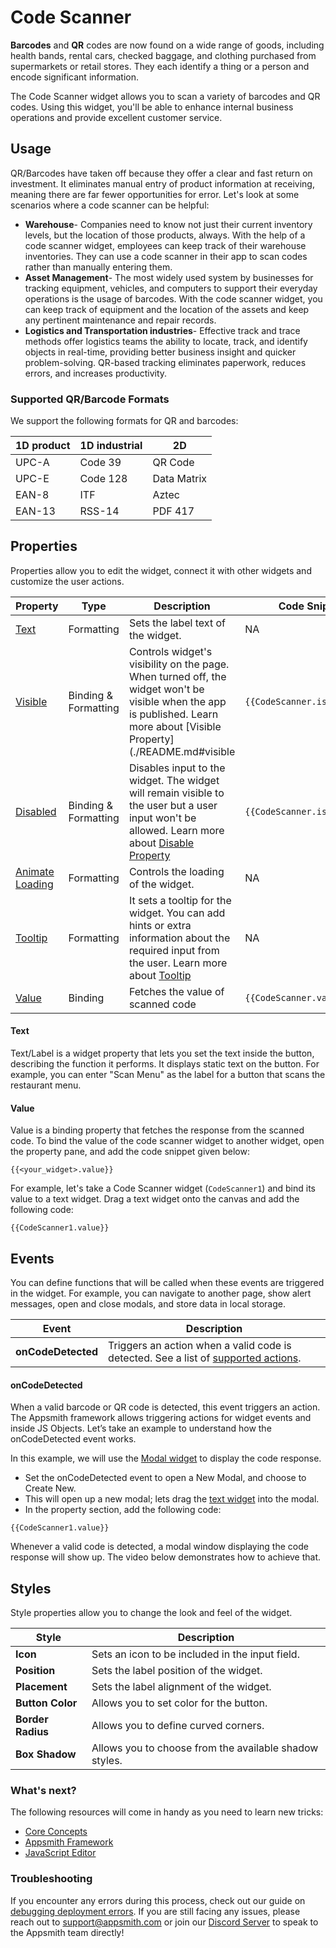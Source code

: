 # Code Scanner

**Barcodes** and **QR** codes are now found on a wide range of goods, including health bands, rental cars, checked baggage, and clothing purchased from supermarkets or retail stores. They each identify a thing or a person and encode significant information.

The Code Scanner widget allows you to scan a variety of barcodes and QR codes. Using this widget, you'll be able to enhance internal business operations and provide excellent customer service.

## Usage

QR/Barcodes have taken off because they offer a clear and fast return on investment. It eliminates manual entry of product information at receiving, meaning there are far fewer opportunities for error. Let's look at some scenarios where a code scanner can be helpful:

* **Warehouse**- Companies need to know not just their current inventory levels, but the location of those products, always. With the help of a code scanner widget, employees can keep track of their warehouse inventories. They can use a code scanner in their app to scan codes rather than manually entering them.
* **Asset Management**- The most widely used system by businesses for tracking equipment, vehicles, and computers to support their everyday operations is the usage of barcodes. With the code scanner widget, you can keep track of equipment and the location of the assets and keep any pertinent maintenance and repair records.
* **Logistics and Transportation industries**- Effective track and trace methods offer logistics teams the ability to locate, track, and identify objects in real-time, providing better business insight and quicker problem-solving. QR-based tracking eliminates paperwork, reduces errors, and increases productivity.

### Supported QR/Barcode Formats

We support the following formats for QR and barcodes:

| 1D product | 1D industrial | 2D          |
| ---------- | ------------- | ----------- |
| UPC-A      | Code 39       | QR Code     |
| UPC-E      | Code 128      | Data Matrix |
| EAN-8      | ITF           | Aztec       |
| EAN-13     | RSS-14        | PDF 417     |

## Properties

Properties allow you to edit the widget, connect it with other widgets and customize the user actions.

| Property                                                       | Type                 | Description                                                                                                                                                                                        | Code Snippet                 |
| -------------------------------------------------------------- | -------------------- | -------------------------------------------------------------------------------------------------------------------------------------------------------------------------------------------------- | ---------------------------- |
| [Text](code-scanner.md#text) | Formatting  | Sets the label text of the widget. | NA                           |
| [Visible](./README.md#visible)   | Binding & Formatting | Controls widget's visibility on the page. When turned off, the widget won't be visible when the app is published. Learn more about [Visible Property](./README.md#visible | `{{CodeScanner.isVisible}}`  |
| [Disabled](./README.md#disabled)                                        | Binding & Formatting | Disables input to the widget. The widget will remain visible to the user but a user input won't be allowed. Learn more about [Disable Property](./README.md#disabled)       | `{{CodeScanner.isDisabled}}` |
| [Animate Loading](./README.md) | Formatting  | Controls the loading of the widget.  | NA   |
| [Tooltip](./README.md#tooltip) | Formatting  | It sets a tooltip for the widget. You can add hints or extra information about the required input from the user. Learn more about [Tooltip](./README.md#tooltip) | NA  |
| [Value](code-scanner.md#value)  | Binding   | Fetches the value of scanned code   | `{{CodeScanner.value}}`  |

#### Text

Text/Label is a widget property that lets you set the text inside the button, describing the function it performs. It displays static text on the button. For example, you can enter "Scan Menu" as the label for a button that scans the restaurant menu.

<VideoEmbed host="youtube" videoId="o80-IKcXAVQ" title="How to use Text Property" caption="How to use Text Property"/>

#### Value

Value is a binding property that fetches the response from the scanned code. To bind the value of the code scanner widget to another widget, open the property pane, and add the code snippet given below:

```
{{<your_widget>.value}}
```

For example, let's take a Code Scanner widget (`CodeScanner1`) and bind its value to a text widget. Drag a text widget onto the canvas and add the following code:

```
{{CodeScanner1.value}}
```

<VideoEmbed host="youtube" videoId="zfkpIzaiTX0" title="How to use Value Property" caption="How to use Value Property"/>

## Events

You can define functions that will be called when these events are triggered in the widget. For example, you can navigate to another page, show alert messages, open and close modals, and store data in local storage.

| Event              | Description                                                                                                                                                 |
| ------------------ | ----------------------------------------------------------------------------------------------------------------------------------------------------------- |
| **onCodeDetected** | Triggers an action when a valid code is detected. See a list of [supported actions](./../appsmith-framework/widget-actions/README.md). |

#### onCodeDetected

When a valid barcode or QR code is detected, this event triggers an action.  The Appsmith framework allows triggering actions for widget events and inside JS Objects. Let’s take an example to understand how the onCodeDetected event works.

In this example, we will use the [Modal widget](./modal.md) to display the code response.

* Set the onCodeDetected event to open a New Modal, and choose to Create New.
* This will open up a new modal; lets drag the [text widget](./text.md) into the modal.
* In the property section, add the following code:

```
{{CodeScanner1.value}}
```

Whenever a valid code is detected, a modal window displaying the code response will show up. The video below demonstrates how to achieve that.

<VideoEmbed host="youtube" videoId="_2p1bMbdk6U" title="onCodeDetected" caption="onCodeDetected"/>

## Styles

Style properties allow you to change the look and feel of the widget.

| Style             | Description                                            |
| ----------------- | ------------------------------------------------------ |
| **Icon**          | Sets an icon to be included in the input field.        |
| **Position**      | Sets the label position of the widget.                 |
| **Placement**     | Sets the label alignment of the widget.                |
| **Button Color**  | Allows you to set color for the button.                |
| **Border Radius** | Allows you to define curved corners.                   |
| **Box Shadow**    | Allows you to choose from the available shadow styles. |

### What's next?

The following resources will come in handy as you need to learn new tricks:

* [Core Concepts](/core-concepts/connecting-to-data-sources/)
* [Appsmith Framework](/reference/appsmith-framework/)
* [JavaScript Editor](/core-concepts/writing-code/javascript-editor-beta/)

### Troubleshooting

If you encounter any errors during this process, check out our guide on [debugging deployment errors](/help-and-support/troubleshooting-guide/deployment-errors.md). If you are still facing any issues, please reach out to support@appsmith.com or join our [Discord Server](https://discord.com/invite/rBTTVJp) to speak to the Appsmith team directly!
